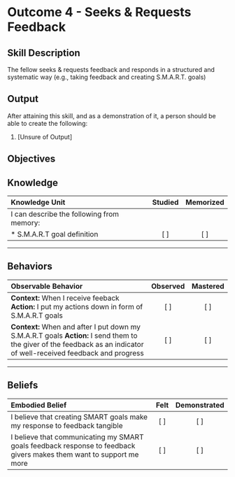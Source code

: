 # Outcome 4 - Seeks & Requests Feedback

**Skill Description**
----------
The fellow seeks & requests feedback and responds in a structured and systematic way (e.g., taking feedback and creating S.M.A.R.T. goals)


**Output**
----------
After attaining this skill, and as a demonstration of it, a person should be able to create the following:

1. [Unsure of Output]


**Objectives**
----------
## **Knowledge**


| Knowledge Unit   |      Studied      | Memorized |
|:-------------|:------------------:|:--------:|
| I can describe the following from memory: | | |
| * S.M.A.R.T goal definition | [ ] | [ ]  |


----------


## **Behaviors**

| Observable Behavior   |      Observed      | Mastered |
|:-------------|:------------------:|:--------:|
| **Context:** When I receive feeback **Action:** I put my actions down in form of S.M.A.R.T goals | [ ] | [ ]  |
| **Context:** When and after I put down my S.M.A.R.T goals **Action:** I send them to the giver of the feedback as an indicator of well-received feedback and progress |   [ ]   |   [ ]  |


----------


## **Beliefs**


| Embodied Belief   |      Felt      | Demonstrated |
|:-------------|:------------------:|:--------:|
| I believe that creating SMART goals make my response to feedback tangible | [ ] | [ ]  |
| I believe that communicating my SMART goals feedback response to feedback givers makes them want to support me more | [ ] | [ ]  |

